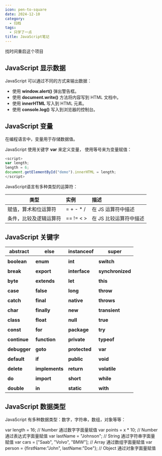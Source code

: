 ```yaml
---
icon: pen-to-square
date: 2024-12-10
category:
  - 归档
tags:
  - 只学了一点
title: JavaScript笔记
---
```

找时间重启这个项目
## JavaScript 显示数据

JavaScript 可以通过不同的方式来输出数据：

- 使用 **window.alert()** 弹出警告框。
- 使用 **document.write()** 方法将内容写到 HTML 文档中。
- 使用 **innerHTML** 写入到 HTML 元素。
- 使用 **console.log()** 写入到浏览器的控制台。

## JavaScript 变量

在编程语言中，变量用于存储数据值。

JavaScript 使用关键字 **var** 来定义变量， 使用等号来为变量赋值：

```js
<script>
var length;
length = 6;
document.getElementById("demo").innerHTML = length;
</script>
```

JavaScript语言有多种类型的运算符：

| 类型          | 实例        | 描述            |
| ----------- | :-------- | :------------ |
| 赋值，算术和位运算符  | = + - * / | 在 JS 运算符中描述   |
| 条件，比较及逻辑运算符 | == != < > | 在 JS 比较运算符中描述 |

## JavaScript 关键字

| **abstract** | **else**       | **instanceof** | **super**        |
| ------------ | -------------- | -------------- | ---------------- |
|              |                |                |                  |
| **boolean**  | **enum**       | **int**        | **switch**       |
|              |                |                |                  |
| **break**    | **export**     | **interface**  | **synchronized** |
|              |                |                |                  |
| **byte**     | **extends**    | **let**        | **this**         |
|              |                |                |                  |
| **case**     | **false**      | **long**       | **throw**        |
|              |                |                |                  |
| **catch**    | **final**      | **native**     | **throws**       |
|              |                |                |                  |
| **char**     | **finally**    | **new**        | **transient**    |
|              |                |                |                  |
| **class**    | **float**      | **null**       | **true**         |
|              |                |                |                  |
| **const**    | **for**        | **package**    | **try**          |
|              |                |                |                  |
| **continue** | **function**   | **private**    | **typeof**       |
|              |                |                |                  |
| **debugger** | **goto**       | **protected**  | **var**          |
|              |                |                |                  |
| **default**  | **if**         | **public**     | **void**         |
|              |                |                |                  |
| **delete**   | **implements** | **return**     | **volatile**     |
|              |                |                |                  |
| **do**       | **import**     | **short**      | **while**        |
|              |                |                |                  |
| **double**   | **in**         | **static**     | **with**         |

## JavaScript 数据类型

JavaScript 有多种数据类型：数字，字符串，数组，对象等等：

var length = 16;                  // Number 通过数字字面量赋值
var points = x * 10;               // Number 通过表达式字面量赋值
var lastName = "Johnson";             // String 通过字符串字面量赋值
var cars = ["Saab", "Volvo", "BMW"];       // Array 通过数组字面量赋值
var person = {firstName:"John", lastName:"Doe"}; // Object 通过对象字面量赋值